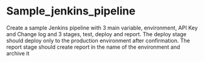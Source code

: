 # Sample_jenkins_pipeline
Create a sample Jenkins pipeline with 3 main variable, environment, API Key and Change log and 3 stages, test, deploy and report. The deploy stage should deploy only to the production environment after confirmation. The report stage should create report in the name of the environment and archive it
